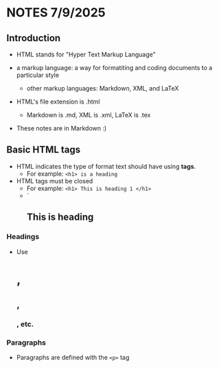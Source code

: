 # NOTES 7/9/2025 

## Introduction
- HTML stands for "Hyper Text Markup Language"
- a markup language: a way for formatiting and coding documents to a particular style
	- other markup languages: Markdown, XML, and LaTeX

- HTML's file extension is .html
	- Markdown is .md, XML is .xml, LaTeX is .tex
- These notes are in Markdown :)

## Basic HTML tags

- HTML indicates the type of format text should have using **tags**. 
	- For example: `<h1> is a heading`
- HTML tags must be closed 
	- For example: `<h1> This is heading 1 </h1>`
	- `<h2> This is heading </h2>

### Headings

- Use <h1>, <h2>, <h3>, etc.

### Paragraphs

- Paragraphs are defined with the `<p>` tag
